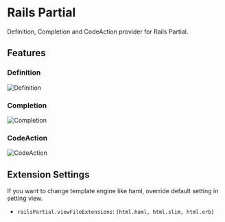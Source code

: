 # Rails Partial

Definition, Completion and CodeAction provider for Rails Partial.

## Features

### Definition

![Definition](https://i.gyazo.com/f47ef367e1b2b26a9bb566b3be0e5034.gif)

### Completion

![Completion](https://i.gyazo.com/c4ab035dd8a47b3c1de0ebf2160e78d7.gif)

### CodeAction

![CodeAction](https://i.gyazo.com/6e68f3249bb0b208954eb9b909353283.gif)

## Extension Settings

If you want to change template engine like haml, override default setting in setting view.

- `railsPartial.viewFileExtensions`: `[html.haml, html.slim, html.erb]`
